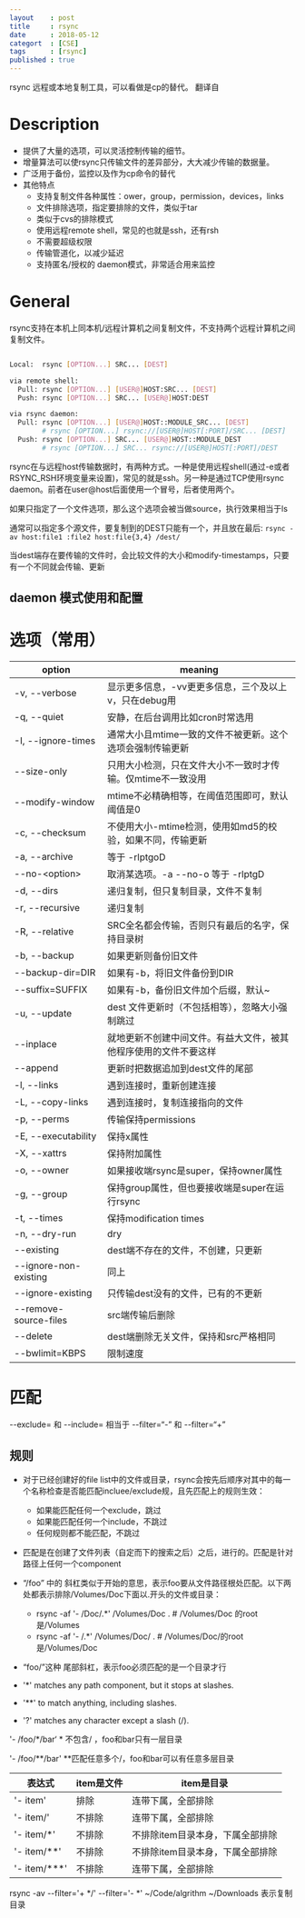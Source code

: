 ```yaml
---
layout    : post
title     : rsync
date      : 2018-05-12
categort  : [CSE]
tags      : [rsync]
published : true
---
```


rsync 远程或本地复制工具，可以看做是cp的替代。
翻译自 
<!-- more -->

# Description

- 提供了大量的选项，可以灵活控制传输的细节。
- 增量算法可以使rsync只传输文件的差异部分，大大减少传输的数据量。
- 广泛用于备份，监控以及作为cp命令的替代
- 其他特点
    - 支持复制文件各种属性：ower，group，permission，devices，links
    - 文件排除选项，指定要排除的文件，类似于tar
    - 类似于cvs的排除模式
    - 使用远程remote shell，常见的也就是ssh，还有rsh
    - 不需要超级权限
    - 传输管道化，以减少延迟
    - 支持匿名/授权的 daemon模式，非常适合用来监控

# General

rsync支持在本机上同本机/远程计算机之间复制文件，不支持两个远程计算机之间复制文件。
```bash

Local:  rsync [OPTION...] SRC... [DEST]

via remote shell:
  Pull: rsync [OPTION...] [USER@]HOST:SRC... [DEST]
  Push: rsync [OPTION...] SRC... [USER@]HOST:DEST

via rsync daemon:
  Pull: rsync [OPTION...] [USER@]HOST::MODULE_SRC... [DEST]
        # rsync [OPTION...] rsync://[USER@]HOST[:PORT]/SRC... [DEST]
  Push: rsync [OPTION...] SRC... [USER@]HOST::MODULE_DEST
        # rsync [OPTION...] SRC... rsync://[USER@]HOST[:PORT]/DEST
```

rsync在与远程host传输数据时，有两种方式。一种是使用远程shell(通过-e或者RSYNC_RSH环境变量来设置)，常见的就是ssh。另一种是通过TCP使用rsync daemon。前者在user@host后面使用一个冒号，后者使用两个。

如果只指定了一个文件选项，那么这个选项会被当做source，执行效果相当于ls

通常可以指定多个源文件，要复制到的DEST只能有一个，并且放在最后:
​    ```rsync -av host:file1 :file2 host:file{3,4} /dest/```

当dest端存在要传输的文件时，会比较文件的大小和modify-timestamps，只要有一个不同就会传输、更新

## daemon 模式使用和配置

# 选项（常用）

option               | meaning
-------------------- | --------
-v, --verbose        | 显示更多信息，-vv更更多信息，三个及以上v，只在debug用
-q, --quiet          | 安静，在后台调用比如cron时常选用
-I, --ignore-times   | 通常大小且mtime一致的文件不被更新。这个选项会强制传输更新
--size-only          | 只用大小检测，只在文件大小不一致时才传输。仅mtime不一致没用
--modify-window      | mtime不必精确相等，在阈值范围即可，默认阈值是0
-c, --checksum       | 不使用大小-mtime检测，使用如md5的校验，如果不同，传输更新
-a, --archive        | 等于 -rlptgoD
--no-\<option\>      | 取消某选项。-a --no-o 等于 -rlptgD
-d, --dirs           | 递归复制，但只复制目录，文件不复制
-r, --recursive      | 递归复制
-R, --relative       | SRC全名都会传输，否则只有最后的名字，保持目录树
-b, --backup         | 如果更新则备份旧文件
--backup-dir=DIR     | 如果有-b，将旧文件备份到DIR
--suffix=SUFFIX      | 如果有-b，备份旧文件加个后缀，默认~
-u, --update         | dest 文件更新时（不包括相等），忽略大小强制跳过
--inplace            | 就地更新不创建中间文件。有益大文件，被其他程序使用的文件不要这样
--append             | 更新时把数据追加到dest文件的尾部
-l, --links          | 遇到连接时，重新创建连接
-L, --copy-links     | 遇到连接时，复制连接指向的文件
-p, --perms          | 传输保持permissions
-E, --executability  | 保持x属性
-X, --xattrs         | 保持附加属性
-o, --owner          | 如果接收端rsync是super，保持owner属性
-g, --group          | 保持group属性，但也要接收端是super在运行rsync
-t, --times          | 保持modification times
-n, --dry-run        | dry
--existing           | dest端不存在的文件，不创建，只更新
--ignore-non-existing| 同上
--ignore-existing    | 只传输dest没有的文件，已有的不更新
--remove-source-files| src端传输后删除
--delete             | dest端删除无关文件，保持和src严格相同
--bwlimit=KBPS       | 限制速度



# 匹配

--exclude= 和 --include= 相当于 --filter=“-” 和 --filter=“+”

## 规则

- 对于已经创建好的file list中的文件或目录，rsync会按先后顺序对其中的每一个名称检查是否能匹配incluee/exclude规，且先匹配上的规则生效：
  - 如果能匹配任何一个exclude，跳过
  - 如果能匹配任何一个include，不跳过
  - 任何规则都不能匹配，不跳过
- 匹配是在创建了文件列表（自定而下的搜索之后）之后，进行的。匹配是针对路径上任何一个component
- “/foo” 中的 斜杠类似于开始的意思，表示foo要从文件路径根处匹配。以下两处都表示排除/Volumes/Doc下面以.开头的文件或目录：
  - rsync -af '- /Doc/.*' /Volumes/Doc   .   # /Volumes/Doc 的root是/Volumes
  - rsync -af '- /.*'         /Volumes/Doc/  .   # /Volumes/Doc/的root是/Volumes/Doc
- “foo/”这种 尾部斜杠，表示foo必须匹配的是一个目录才行



- '*'  matches any path component, but it stops at slashes.

- '**' to match anything, including slashes.

- '?'  matches any character except a slash (/).



'-  /foo/*/bar‘     \* 不包含/ ，foo和bar只有一层目录

'- /foo/**/bar'   \*\*匹配任意多个/，foo和bar可以有任意多层目录




| 表达式       | item是文件 | item是目录                       |
| ------------ | ---------- | -------------------------------- |
| '- item'     | 排除       | 连带下属，全部排除               |
| '- item/'    | 不排除     | 连带下属，全部排除               |
| '- item/*'   | 不排除     | 不排除item目录本身，下属全部排除 |
| '- item/**'  | 不排除     | 不排除item目录本身，下属全部排除 |
| '- item/***' | 不排除     | 连带下属，全部排除               |



rsync -av --filter='+ */' --filter='- *' ~/Code/algrithm  ~/Downloads 表示复制目录